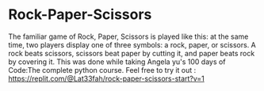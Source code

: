 # Rock-Paper-Scissors
The familiar game of Rock, Paper, Scissors is played like this: at the same time, two players display one of three symbols: a rock, paper, or scissors. A rock beats scissors, scissors beat paper by cutting it, and paper beats rock by covering it.
This was done while taking Angela yu's 100 days of Code:The complete python course.
Feel free to try it out : https://replit.com/@Lat33fah/rock-paper-scissors-start?v=1
